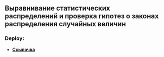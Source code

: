## Выравнивание статистических распределений и проверка гипотез о законах распределения случайных величин

### Deploy:

- **[Ссылочка](https://jlprdj2tqsrti3pzkphayn.streamlit.app/)**

